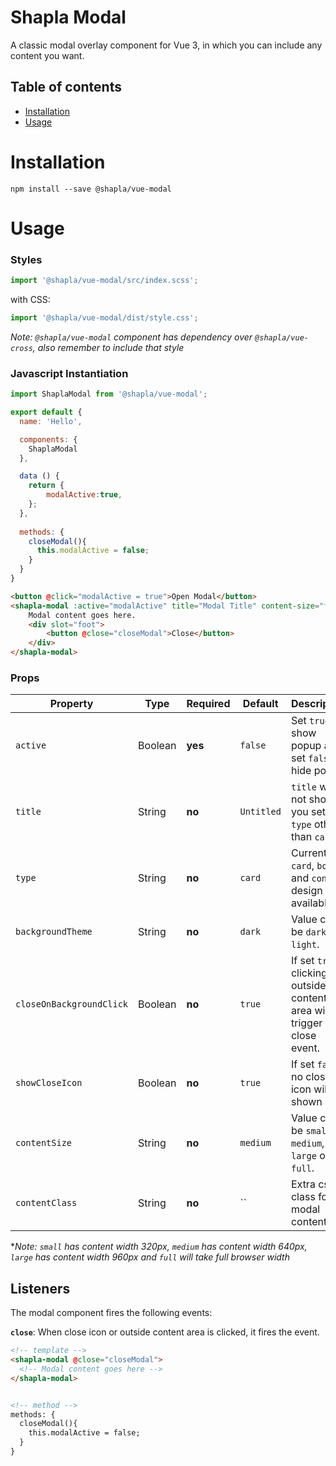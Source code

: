 # Shapla Modal

A classic modal overlay component for Vue 3, in which you can include any content you want.

## Table of contents

- [Installation](#installation)
- [Usage](#usage)

# Installation

```
npm install --save @shapla/vue-modal
```

# Usage

### Styles

```js
import '@shapla/vue-modal/src/index.scss';
```

with CSS:

```js
import '@shapla/vue-modal/dist/style.css';
```

*Note: `@shapla/vue-modal` component has dependency over `@shapla/vue-cross`, also remember to include that style*

### Javascript Instantiation

```js
import ShaplaModal from '@shapla/vue-modal';

export default {
  name: 'Hello',

  components: {
    ShaplaModal
  },

  data () {
    return {
        modalActive:true,
    };
  },
  
  methods: {
    closeModal(){
      this.modalActive = false;
    }
  }
}

```

```html
<button @click="modalActive = true">Open Modal</button>
<shapla-modal :active="modalActive" title="Modal Title" content-size="full" @close="closeModal">
    Modal content goes here.
    <div slot="foot">
        <button @close="closeModal">Close</button>
    </div>
</shapla-modal>
```

### Props
| Property                  | Type      | Required  | Default       | Description
|---------------------------|-----------|-----------|---------------|-------------------------------------------------------------------------------
| `active`                  | Boolean   | **yes**   | `false`       | Set `true` to show popup and set `false` to hide popup
| `title`                   | String    | **no**    | `Untitled`    | `title` will not show if you set `type` other than `card`
| `type`                    | String    | **no**    | `card`        | Currently `card`, `box` and `confirm` design available.
| `backgroundTheme`         | String    | **no**    | `dark`        | Value can be `dark` or `light`. 
| `closeOnBackgroundClick`  | Boolean   | **no**    | `true`        | If set `true`, clicking outside content area will trigger close event.
| `showCloseIcon`           | Boolean   | **no**    | `true`        | If set `false`, no closing icon will be shown
| `contentSize`             | String    | **no**    | `medium`      | Value can be `small`, `medium`, `large` or `full`. 
| `contentClass`            | String    | **no**    | ``            | Extra css class for modal content 

**Note: `small` has content width 320px, `medium` has content width 640px, `large` has content width 960px and `full` will take full browser width*

## Listeners
The modal component fires the following events:

**`close`**: When close icon or outside content area is clicked, it fires the event.

```html
<!-- template -->
<shapla-modal @close="closeModal">
  <!-- Modal content goes here -->
</shapla-modal>


<!-- method -->
methods: {
  closeModal(){
    this.modalActive = false;
  }
}
```
